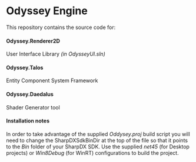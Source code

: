# Odyssey Engine

This repository contains the source code for:

#### Odyssey.Renderer2D
User Interface Library _(in OdysseyUI.sln)_

#### Odyssey.Talos
Entity Component System Framework

#### Odyssey.Daedalus
Shader Generator tool

#### Installation notes

In order to take advantage of the supplied _Oddysey.proj_ build script you will need to change the SharpDXSdkBinDir at the top of the file so that it points to the _Bin_ folder of your SharpDX SDK. Use the supplied _net45_ (for Desktop projects) or _Win8Debug_ (for WinRT) configurations to build the project.




